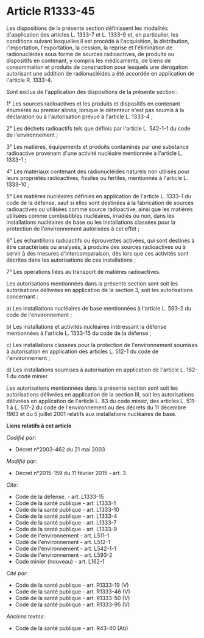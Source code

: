 # Article R1333-45

Les dispositions de la présente section définissent les modalités d'application des articles L. 1333-7 et L. 1333-9 et, en
particulier, les conditions suivant lesquelles il est procédé à l'acquisition, la distribution, l'importation, l'exportation,
la cession, la reprise et l'élimination de radionucléides sous forme de sources radioactives, de produits ou dispositifs en
contenant, y compris les médicaments, de biens de consommation et produits de construction pour lesquels une dérogation
autorisant une addition de radionucléides a été accordée en application de l'article R. 1333-4. 

Sont exclus de l'application des dispositions de la présente section : 

1° Les sources radioactives et les produits et dispositifs en contenant énumérés au premier alinéa, lorsque le détenteur
n'est pas soumis à la déclaration ou à l'autorisation prévue à l'article L. 1333-4 ; 

2° Les déchets radioactifs tels que définis par l'article L. 542-1-1 du code de l'environnement ; 

3° Les matières, équipements et produits contaminés par une substance radioactive provenant d'une activité nucléaire
mentionnée à l'article L. 1333-1 ; 

4° Les matériaux contenant des radionucléides naturels non utilisés pour leurs propriétés radioactives, fissiles ou fertiles,
mentionnés à l'article L. 1333-10 ; 

5° Les matières nucléaires définies en application de l'article L. 1333-1 du code de la défense, sauf si elles sont destinées
à la fabrication de sources radioactives ou utilisées comme source radioactive, ainsi que les matières utilisées comme
combustibles nucléaires, irradiés ou non, dans les installations nucléaires de base ou les installations classées pour la
protection de l'environnement autorisées à cet effet ; 

6° Les échantillons radioactifs ou éprouvettes activées, qui sont destinés à être caractérisés ou analysés, à produire des
sources radioactives ou à servir à des mesures d'intercomparaison, dès lors que ces activités sont décrites dans les
autorisations de ces installations ; 

7° Les opérations liées au transport de matières radioactives. 

Les autorisations mentionnées dans la présente section sont soit les autorisations délivrées en application de la section 3,
soit les autorisations concernant : 

a) Les installations nucléaires de base mentionnées à l'article L. 593-2 du code de l'environnement ; 

b) Les installations et activités nucléaires intéressant la défense mentionnées à l'article L. 1333-15 du code de la
défense ; 

c) Les installations classées pour la protection de l'environnement soumises à autorisation en application des articles L.
512-1 du code de l'environnement ; 

d) Les installations soumises à autorisation en application de l'article L. 162-1 du code minier. 

Les autorisations mentionnées dans la présente section sont soit les autorisations délivrées en application de la section
III, soit les autorisations délivrées en application de l'article L. 83 du code minier, des articles L. 511-1 à L. 517-2 du
code de l'environnement ou des décrets du 11 décembre 1963 et du 5 juillet 2001 relatifs aux installations nucléaires de
base.

**Liens relatifs à cet article**

_Codifié par_:

  - Décret n°2003-462 du 21 mai 2003

_Modifié par_:

  - Décret n°2015-159 du 11 février 2015 - art. 3

_Cite_:

  - Code de la défense. - art. L1333-15
  - Code de la santé publique - art. L1333-1
  - Code de la santé publique - art. L1333-10
  - Code de la santé publique - art. L1333-4
  - Code de la santé publique - art. L1333-7
  - Code de la santé publique - art. L1333-9
  - Code de l'environnement - art. L511-1
  - Code de l'environnement - art. L512-1
  - Code de l'environnement - art. L542-1-1
  - Code de l'environnement - art. L593-2
  - Code minier (nouveau) - art. L162-1

_Cité par_:

  - Code de la santé publique - art. R1333-19 (V)
  - Code de la santé publique - art. R1333-46 (V)
  - Code de la santé publique - art. R1333-50 (V)
  - Code de la santé publique - art. R1333-95 (V)

_Anciens textes_:

  - Code de la santé publique - art. R43-40 (Ab)
